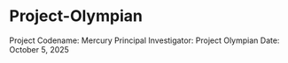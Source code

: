 # Project-Olympian
Project Codename: Mercury Principal Investigator: Project Olympian Date: October 5, 2025 
